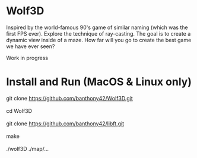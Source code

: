 # Wolf3D

Inspired by the world-famous 90's game of similar naming (which was the first FPS ever). Explore the technique of ray-casting. The goal is to create a dynamic view inside of a maze. How far will you go to create the best game we have ever seen?

Work in progress

# Install and Run (MacOS & Linux only)
git clone https://github.com/banthony42/Wolf3D.git</br>
</br>
cd Wolf3D</br>
</br>
git clone https://github.com/banthony42/libft.git</br>
</br>
make</br>
</br>
./wolf3D ./map/...
